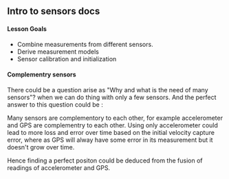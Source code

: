 ## Intro to sensors docs 

#### Lesson Goals

* Combine measurements from different sensors.
* Derive measurement models
* Sensor calibration and initialization
 
#### Complementry sensors
There could be a question arise as "Why and what is the need of many sensors"? when we can do thing
with only a few sensors.
And the perfect answer to this question could be :

Many sensors are complementory to each other, for example accelerometer and GPS are complementry to each other.
Using only accelerometer could lead to more loss and error over time based on the initial velocity capture error,
where as GPS will alway have some error in its measurement but it doesn't grow over time.

Hence finding a perfect positon could be deduced from the fusion of readings of accelerometer and GPS.
